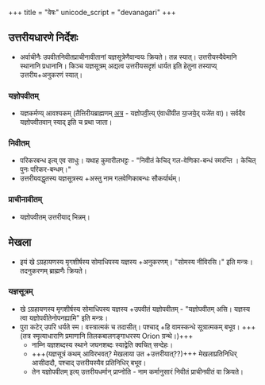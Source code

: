 +++
title = "वेषः"
unicode_script = "devanagari"
+++

## उत्तरीयधारणे निर्देशः
- अर्वाचीनैः उपवीतनिवीतप्राचीनावीतानां यज्ञसूत्रेणैवान्वयः क्रियते। तन्न स्यात्। उत्तरीयस्यैवेमानि स्थानानि प्रधानानि। किञ्च यज्ञसूत्रम् अद्यत्व उत्तरीयसदृशं धार्यत इति हेतुना तस्याप्य् उत्तरीय+अनुकरणं स्यात्। 

### यज्ञोपवीतम्
- यज्ञकर्मण्य् आवश्यकम् (तैत्तिरीयब्राह्मणम् [अत्र](../../../brAhmaNam/taittirIyam/kriyA/angAni/yajJNopavItam/) - यज्ञोपवी॒त्य् ए॑वाधी॑यीत या॒जये॒द् यजे॑त वा)। सर्वदैव यज्ञोपवीतवान् स्याद् इति च प्रथा जाता। 

### निवीतम्
- परिकरबन्ध इत्य् एव साधुः। यथाह कुमारीलभट्टः - "निवीतं केचिद् गल-वेणिका-बन्धं स्मरन्ति । केचित् पुनः परिकर-बन्धम्।"
- उत्तरीयवद्धृतस्य यज्ञसूत्रस्य +अस्तु नाम गलवेणिकाबन्धः सौकर्यार्थम्।

### प्राचीनावीतम्
- यज्ञोपवीतम् उत्तरीयाद् भिन्नम्।

## मेखला
- इयं खे ऽग्रहायणस्य मृगशीर्षस्य सोमाधिपस्य यज्ञस्य +अनुकरणम्। "सोमस्य नीविरसि।" इति मन्त्रः। तदनुकरणम् ब्राह्मणैः क्रियते।
 
### यज्ञसूत्रम्
- खे ऽग्रहायणस्य मृगशीर्षस्य सोमाधिपस्य यज्ञस्य +उपवीतं यज्ञोपवीतम् - "यज्ञोपवीतम् असि। यज्ञस्य त्वा यज्ञोपवीतेनोपनह्यामि" इति मन्त्रः। 
- पुरा कटेर् उपरि धर्यते स्म। वस्त्रात्मकं च तदासीत्। पश्चाद् +हि वामस्कन्धे सूत्रात्मकम् बभूव। +++(तत्र स्मृत्याधाराणि प्रमाणानि तिलकबालगङ्गाधरस्य Orion ग्रन्थे।)+++
  - नाम्नि यज्ञशब्दस्य स्थाने जघनशब्दः स्याद्वेति क्वचित् सन्देहः। 
  - +++(यज्ञसूत्रं कथम् आविरभवत्? मेखलाया उत +उत्तरीयात्??)+++ मेखलाप्रतिनिधिर् आसीदादौ, पश्चाद् उत्तरीयस्यैव प्रतिनिधिर् बभूव। 
  - तेन यज्ञोपवीतम् इत्य् उत्तरीयधर्मान् प्राप्नोति - नाम कर्मानुसारं निवीतं प्राचीनवीतं वा क्रियते।
